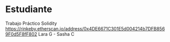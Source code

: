 # Estudiante
Trabajo Práctico Solidity
https://rinkeby.etherscan.io/address/0x4DE6671C301E5d004214b7DFB8569F0d5F8fF802
Lara G - Sasha C
